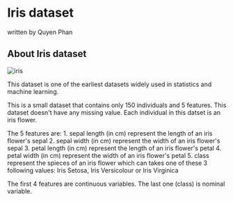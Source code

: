# Iris dataset
written by Quyen Phan

## About Iris dataset

![iris](https://github.com/user-attachments/assets/e73a45db-0875-42d2-ada3-281b4aaae864)

This dataset is one of the earliest datasets widely used in statistics and machine learning. 

This is a small dataset that contains only 150 individuals and 5 features. This dataset doesn't have any missing value. 
Each individual in this datset is an iris flower.

The 5 features are:
    1. sepal length (in cm) represent the length of an iris flower's sepal
    2. sepal width (in cm) represent the width of an iris flower's sepal
    3. petal length (in cm) represent the length of an iris flower's petal
    4. petal width (in cm) represent the width of an iris flower's petal
    5. class represent the spieces of an iris flower which can takes one of these 3 following values: Iris Setosa, Iris Versicolour or Iris Virginica

The first 4 features are continuous variables. The last one (class) is nominal variable.


